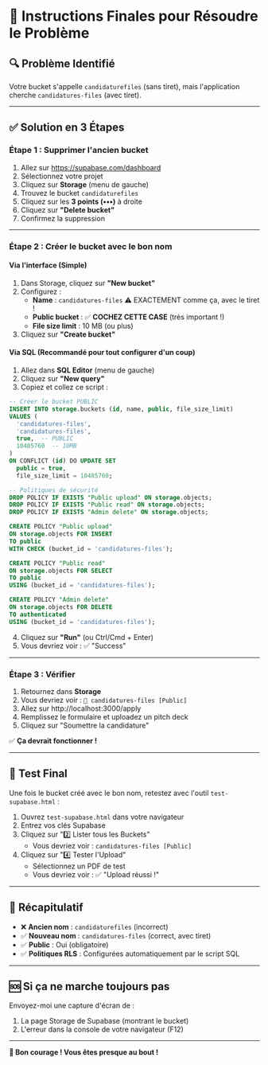 # 🎯 Instructions Finales pour Résoudre le Problème

## 🔍 Problème Identifié
Votre bucket s'appelle `candidaturefiles` (sans tiret), mais l'application cherche `candidatures-files` (avec tiret).

---

## ✅ Solution en 3 Étapes

### **Étape 1 : Supprimer l'ancien bucket**

1. Allez sur https://supabase.com/dashboard
2. Sélectionnez votre projet
3. Cliquez sur **Storage** (menu de gauche)
4. Trouvez le bucket `candidaturefiles`
5. Cliquez sur les **3 points (•••)** à droite
6. Cliquez sur **"Delete bucket"**
7. Confirmez la suppression

---

### **Étape 2 : Créer le bucket avec le bon nom**

#### **Via l'interface (Simple)**

1. Dans Storage, cliquez sur **"New bucket"**
2. Configurez :
   - **Name** : `candidatures-files` ⚠️ EXACTEMENT comme ça, avec le tiret !
   - **Public bucket** : ✅ **COCHEZ CETTE CASE** (très important !)
   - **File size limit** : 10 MB (ou plus)
3. Cliquez sur **"Create bucket"**

#### **Via SQL (Recommandé pour tout configurer d'un coup)**

1. Allez dans **SQL Editor** (menu de gauche)
2. Cliquez sur **"New query"**
3. Copiez et collez ce script :

```sql
-- Créer le bucket PUBLIC
INSERT INTO storage.buckets (id, name, public, file_size_limit)
VALUES (
  'candidatures-files',
  'candidatures-files',
  true,  -- PUBLIC
  10485760  -- 10MB
)
ON CONFLICT (id) DO UPDATE SET
  public = true,
  file_size_limit = 10485760;

-- Politiques de sécurité
DROP POLICY IF EXISTS "Public upload" ON storage.objects;
DROP POLICY IF EXISTS "Public read" ON storage.objects;
DROP POLICY IF EXISTS "Admin delete" ON storage.objects;

CREATE POLICY "Public upload"
ON storage.objects FOR INSERT
TO public
WITH CHECK (bucket_id = 'candidatures-files');

CREATE POLICY "Public read"
ON storage.objects FOR SELECT
TO public
USING (bucket_id = 'candidatures-files');

CREATE POLICY "Admin delete"
ON storage.objects FOR DELETE
TO authenticated
USING (bucket_id = 'candidatures-files');
```

4. Cliquez sur **"Run"** (ou Ctrl/Cmd + Enter)
5. Vous devriez voir : ✅ "Success"

---

### **Étape 3 : Vérifier**

1. Retournez dans **Storage**
2. Vous devriez voir : `📁 candidatures-files [Public]`
3. Allez sur http://localhost:3000/apply
4. Remplissez le formulaire et uploadez un pitch deck
5. Cliquez sur "Soumettre la candidature"

✅ **Ça devrait fonctionner !**

---

## 🧪 Test Final

Une fois le bucket créé avec le bon nom, retestez avec l'outil `test-supabase.html` :

1. Ouvrez `test-supabase.html` dans votre navigateur
2. Entrez vos clés Supabase
3. Cliquez sur "2️⃣ Lister tous les Buckets"
   - Vous devriez voir : `candidatures-files [Public]`
4. Cliquez sur "4️⃣ Tester l'Upload"
   - Sélectionnez un PDF de test
   - Vous devriez voir : ✅ "Upload réussi !"

---

## 📝 Récapitulatif

- ❌ **Ancien nom** : `candidaturefiles` (incorrect)
- ✅ **Nouveau nom** : `candidatures-files` (correct, avec tiret)
- ✅ **Public** : Oui (obligatoire)
- ✅ **Politiques RLS** : Configurées automatiquement par le script SQL

---

## 🆘 Si ça ne marche toujours pas

Envoyez-moi une capture d'écran de :
1. La page Storage de Supabase (montrant le bucket)
2. L'erreur dans la console de votre navigateur (F12)

---

**🎉 Bon courage ! Vous êtes presque au bout !**



